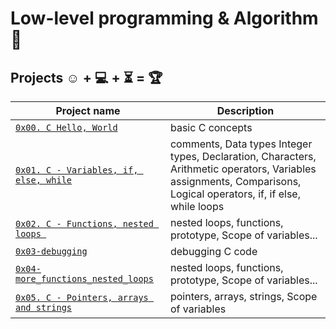 # Low-level programming & Algorithm :robot:


## Projects :relaxed: + :computer: + :hourglass_flowing_sand: = :trophy:


| Project name | Description |
| ------------ | ----------- |
| [`0x00. C Hello, World`](./0x00-hello_world) | basic C concepts |
| [`0x01. C - Variables, if, else, while`](./0x01-variables_if_else_while) | comments, Data types Integer types, Declaration, Characters, Arithmetic operators, Variables assignments, Comparisons, Logical operators, if, if else, while loops |
| [`0x02. C - Functions, nested loops `](./0x02-functions_nested_loops) | nested loops,  functions, prototype, Scope of variables...|
| [`0x03-debugging`](./0x03-debugging) | debugging C code |
| [`0x04-more_functions_nested_loops`](./0x04-more_functions_nested_loops) | nested loops,  functions, prototype, Scope of variables... |
|[`0x05. C - Pointers, arrays and strings`](./0x05-pointers_arrays_strings) | pointers, arrays, strings, Scope of variables |




